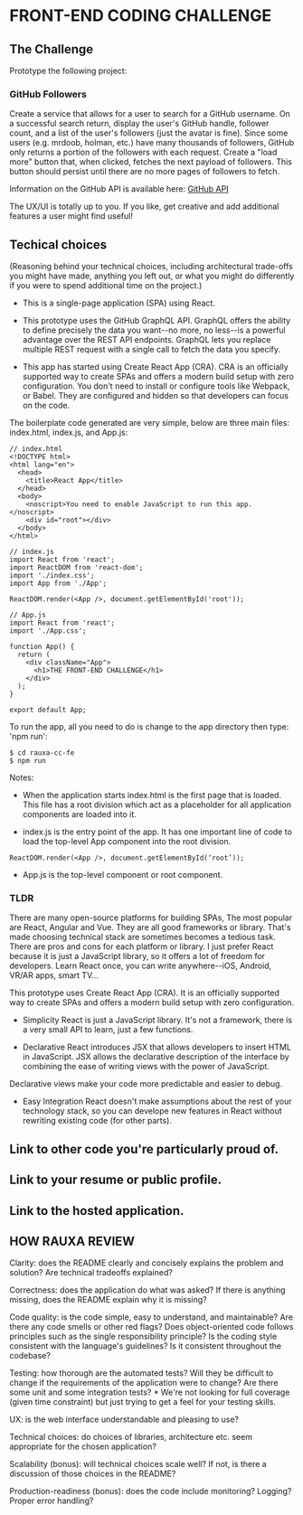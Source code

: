 # FRONT-END CODING CHALLENGE

## The Challenge

Prototype the following project:

### GitHub Followers

Create a service that allows for a user to search for a GitHub username. On a successful search return, display the user's GitHub handle, follower count, and a list of the user's followers (just the avatar is fine). Since some users (e.g. mrdoob, holman, etc.) have many thousands of followers, GitHub only returns a portion of the followers with each request. Create a "load more" button that, when clicked, fetches the next payload of followers. This button should persist until there are no more pages of followers to fetch.

Information on the GitHub API is available here: [GitHub API](https://developer.github.com/v4/)

The UX/UI is totally up to you. If you like, get creative and add additional features a user might find useful!

## Techical choices
(Reasoning behind your technical choices, including architectural trade-offs you might have made, anything you left out, or what you might do differently if you were to spend additional time on the project.)

* This is a single-page application (SPA) using React.

* This prototype uses the GitHub GraphQL API. GraphQL offers the ability to define precisely the data you want--no more, no less--is a powerful advantage over the REST API endpoints. GraphQL lets you replace multiple REST request with a single call to fetch the data you specify.

* This app has started using Create React App (CRA). CRA is an officially supported way to create SPAs and offers a modern build setup with zero configuration. You don't need to install or configure tools like Webpack, or Babel. They are configured and hidden so that developers can focus on the code.

The boilerplate code generated are very simple, below are three main files: index.html, index.js, and App.js:

```
// index.html
<!DOCTYPE html>
<html lang="en">
  <head>
    <title>React App</title>
  </head>
  <body>
    <noscript>You need to enable JavaScript to run this app.</noscript>
    <div id="root"></div>
  </body>
</html>

// index.js
import React from 'react';
import ReactDOM from 'react-dom';
import './index.css';
import App from './App';

ReactDOM.render(<App />, document.getElementById('root'));

// App.js
import React from 'react';
import './App.css';

function App() {
  return (
    <div className="App">
      <h1>THE FRONT-END CHALLENGE</h1>
    </div>
  );
}

export default App;
```
To run the app, all you need to do is change to the app directory then type: 'npm run':
```
$ cd rauxa-cc-fe
$ npm run
```

Notes:
* When the application starts index.html is the first page that is loaded. This file has a root division which act as a placeholder for all application components are loaded into it.

* index.js is the entry point of the app. It has one important line of code to load the top-level App component into the root division.
```
ReactDOM.render(<App />, document.getElementById(‘root’));
```

* App.js is the top-level component or root component. 

### TLDR
There are many open-source platforms for building SPAs, The most popular are React, Angular and Vue. They are all good frameworks or library. That's made choosing technical stack are sometimes becomes a tedious task. There are pros and cons for each platform or library. I just prefer React because it is just a JavaScript library, so it offers a lot of freedom for developers. Learn React once, you can write anywhere--iOS, Android, VR/AR apps, smart TV...

This prototype uses Create React App (CRA). It is an officially supported way to create SPAs and offers a modern build setup with zero configuration.

* Simplicity
React is just a JavaScript library. It's not a framework, there is a very small API to learn, just a few functions.

* Declarative
React introduces JSX that allows developers to insert HTML in JavaScript.
JSX allows the declarative description of the interface by combining the ease of writing views with the power of JavaScript.

Declarative views make your code more predictable and easier to debug.

* Easy Integration
React doesn't make assumptions about the rest of your technology stack, so you can develope new features in React without rewriting existing code (for other parts).




## Link to other code you're particularly proud of.

## Link to your resume or public profile.

## Link to the hosted application.

HOW RAUXA REVIEW
---
Clarity: does the README clearly and concisely explains the problem and solution? Are technical tradeoffs explained?

Correctness: does the application do what was asked? If there is anything missing, does the README explain why it is missing?

Code quality: is the code simple, easy to understand, and maintainable? Are there any code smells or other red flags? Does object-oriented code follows principles such as the single responsibility principle? Is the coding style consistent with the language's guidelines? Is it consistent throughout the codebase?

Testing: how thorough are the automated tests? Will they be difficult to change if the requirements of the application were to change? Are there some unit and some integration tests? * We're not looking for full coverage (given time constraint) but just trying to get a feel for your testing skills.

UX: is the web interface understandable and pleasing to use?

Technical choices: do choices of libraries, architecture etc. seem appropriate for the chosen application?

Scalability (bonus): will technical choices scale well? If not, is there a discussion of those choices in the README?

Production-readiness (bonus): does the code include monitoring? Logging? Proper error handling?